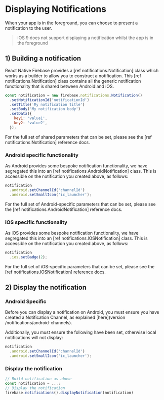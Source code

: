 # Displaying Notifications

When your app is in the foreground, you can choose to present a notification to the user.

> iOS 9 does not support displaying a notification whilst the app is in the foreground

## 1) Building a notification

React Native Firebase provides a [ref notifications.Notification] class which works as a builder to allow you to construct a notification.  This [ref notifications.Notification] class contains all the generic notification functionality that is shared between Android and iOS.

```js
const notification = new firebase.notifications.Notification()
  .setNotificationId('notificationId')
  .setTitle('My notification title')
  .setBody('My notification body')
  .setData({
    key1: 'value1',
    key2: 'value2',
  });
```

For the full set of shared parameters that can be set, please see the [ref notifications.Notification] reference docs.

### Android specific functionality

As Android provides some bespoke notification functionality, we have segregated this into an [ref notifications.AndroidNotification] class.  This is accessible on the notification you created above, as follows:

```js
notification
  .android.setChannelId('channelId')
  .android.setSmallIcon('ic_launcher');
```

For the full set of Android-specific parameters that can be set, please see the [ref notifications.AndroidNotification] reference docs.

### iOS specific functionality

As iOS provides some bespoke notification functionality, we have segregated this into an [ref notifications.IOSNotification] class.  This is accessible on the notification you created above, as follows:

```js
notification
  .ios.setBadge(2);
```

For the full set of iOS-specific parameters that can be set, please see the [ref notifications.IOSNotification] reference docs.

## 2) Display the notification

### Android Specific

Before you can display a notification on Android, you must ensure you have created a Notification Channel, as explained [here](version /notifications/android-channels).

Additionally, you must ensure the following have been set, otherwise local notifications will not display:

```js
notification
  .android.setChannelId('channelId')
  .android.setSmallIcon('ic_launcher');
```

### Display the notification

```js
// Build notification as above
const notification = ...;
// Display the notification
firebase.notifications().displayNotification(notification)
```
